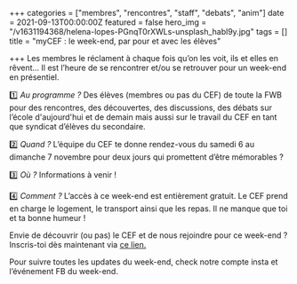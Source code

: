 +++
categories = ["membres", "rencontres", "staff", "debats", "anim"]
date = 2021-09-13T00:00:00Z
featured = false
hero_img = "/v1631194368/helena-lopes-PGnqT0rXWLs-unsplash_habl9y.jpg"
tags = []
title = "myCEF : le week-end, par pour et avec les élèves"

+++
Les membres le réclament à chaque fois qu’on les voit, ils et elles en rêvent… Il est l’heure de se rencontrer et/ou se retrouver pour un week-end en présentiel.

1️⃣ _Au programme ?_ Des élèves (membres ou pas du CEF) de toute la FWB pour des rencontres, des découvertes, des discussions, des débats sur l’école d'aujourd'hui et de demain mais aussi sur le travail du CEF en tant que syndicat d’élèves du secondaire.

2️⃣ _Quand ?_ L’équipe du CEF te donne rendez-vous du samedi 6 au dimanche 7 novembre pour deux jours qui promettent d’être mémorables ?

3️⃣ _Où ?_ Informations à venir !

4️⃣ _Comment ?_ L’accès à ce week-end est entièrement gratuit. Le CEF prend en charge le logement, le transport ainsi que les repas. Il ne manque que toi et ta bonne humeur !

Envie de découvrir (ou pas) le CEF et de nous rejoindre pour ce week-end ? Inscris-toi dès maintenant via [ce lien.](https://form.dragnsurvey.com/survey/r/6f0d1be1)

Pour suivre toutes les updates du week-end, check notre compte insta et l’événement FB du week-end.